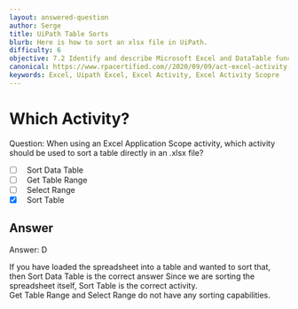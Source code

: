 ```yaml
---
layout: answered-question
author: Serge
title: UiPath Table Sorts
blurb: Here is how to sort an xlsx file in UiPath.
difficulty: 6
objective: 7.2 Identify and describe Microsoft Excel and DataTable functions, and how Excel activities are used for data manipulation
canonical: https://www.rpacertified.com//2020/09/09/act-excel-activity-to-sort-table.html
keywords: Excel, Uipath Excel, Excel Activity, Excel Activity Scopre
---
```

<h1>Which Activity?</h1>

Question: When using an Excel Application Scope activity, which activity should be used to sort a table directly in an .xlsx file?

- [ ] &nbsp;  Sort Data Table 
- [ ] &nbsp;  Get Table Range
- [ ] &nbsp;  Select Range 
- [x] &nbsp;  Sort Table

## Answer

Answer: D 

If you have loaded the spreadsheet into a table and wanted to sort that, then Sort Data Table is the correct answer
Since we are sorting the spreadsheet itself, Sort Table is the correct activity.  
Get Table Range and Select Range do not have any sorting capabilities. 
